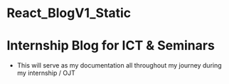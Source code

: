 # React_BlogV1_Static

# Internship Blog for ICT & Seminars 
- This will serve as my documentation all throughout my journey during my internship / OJT
